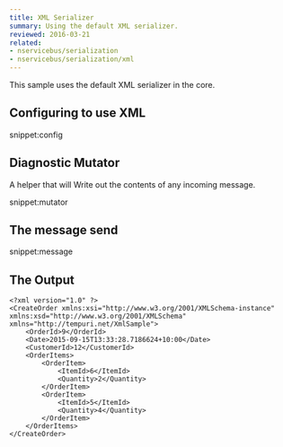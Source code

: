 ```yaml
---
title: XML Serializer
summary: Using the default XML serializer.
reviewed: 2016-03-21
related:
- nservicebus/serialization
- nservicebus/serialization/xml
---
```


This sample uses the default XML serializer in the core.

## Configuring to use XML

snippet:config


## Diagnostic Mutator

A helper that will Write out the contents of any incoming message.

snippet:mutator


## The message send

snippet:message
  

## The Output

```
<?xml version="1.0" ?>
<CreateOrder xmlns:xsi="http://www.w3.org/2001/XMLSchema-instance" xmlns:xsd="http://www.w3.org/2001/XMLSchema" xmlns="http://tempuri.net/XmlSample">
	<OrderId>9</OrderId>
	<Date>2015-09-15T13:33:28.7186624+10:00</Date>
	<CustomerId>12</CustomerId>
	<OrderItems>
		<OrderItem>
			<ItemId>6</ItemId>
			<Quantity>2</Quantity>
		</OrderItem>
		<OrderItem>
			<ItemId>5</ItemId>
			<Quantity>4</Quantity>
		</OrderItem>
	</OrderItems>
</CreateOrder>
```